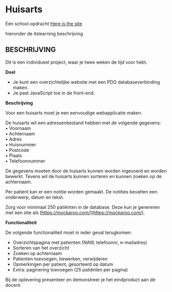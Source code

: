# Huisarts
Een school opdracht
[Here is the site](http://huisarts.larsvanholland.com/)

hieronder de itslearning beschrijving


## BESCHRIJVING

Dit is een individueel project, waar je twee weken de tijd voor hebt.

**Doel**

-   Je kunt een overzichtelijke website met een PDO databaseverbinding maken.
-   Je past JavaScript toe in de front-end.

**Beschrijving**

Voor een huisarts moet je een eenvoudige webapplicatie maken.

De huisarts wil een adressenbestand hebben met de volgende gegevens:  
• Voornaam  
• Achternaam  
• Adres  
• Huisnummer  
• Postcode  
• Plaats  
• Telefoonnummer

  
De gegevens moeten door de huisarts kunnen worden ingevoerd en worden bewerkt. Tevens wil de huisarts kunnen sorteren en kunnen zoeken op de achternaam.

Per patient kan er een notitie worden gemaakt. De notities bevatten een onderwerp, datum en tekst.

Zorg voor minimaal 250 patiënten in de database. Deze kun je genereren met een site als [https://mockaroo.com/](https://mockaroo.com/).

**Functionaliteit**

De volgende functionaliteit moet in ieder geval terugkomen:

-   Overzichtspagina met patienten (NAW, telefoonnr, e-mailadres)
-   Sorteren van het overzicht
-   Zoeken op achternaam
-   Patienten toevoegen, bewerken, verwijderen
-   Opmerkingen per patient, gesorteerd op datum
-   Extra: paginering toevoegen (25 patiënten per pagina)

Bij de oplevering presenteer en demonstreer je het eindproduct aan de docent.
